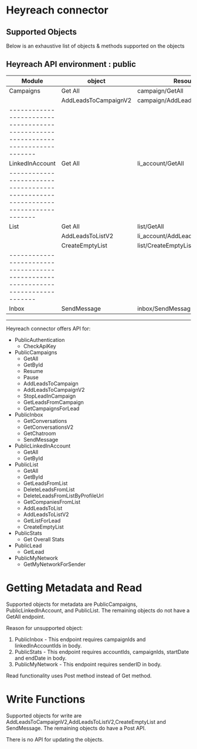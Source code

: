 # Heyreach connector


## Supported Objects 
Below is an exhaustive list of objects & methods supported on the objects

Heyreach API environment : public
---------------------------------------------------------------------------------
| Module          | object               | Resource                     | Method|
| ----------------| ---------------------| -----------------------------| ------|
| Campaigns       | Get All              | campaign/GetAll              | read  |
|                 | AddLeadsToCampaignV2 | campaign/AddLeadsToCampaignV2| write |
|-------------------------------------------------------------------------------|
| LinkedInAccount | Get All              | li_account/GetAll            | read  |
|-------------------------------------------------------------------------------|
| List            | Get All              | list/GetAll                  | read  |
|                 | AddLeadsToListV2     | li_account/AddLeadsToListV2  | write |
|                 | CreateEmptyList      | list/CreateEmptyList         | write |
|-------------------------------------------------------------------------------|
| Inbox           | SendMessage          | inbox/SendMessage            | write |
---------------------------------------------------------------------------------

Heyreach connector offers API for:
  - PublicAuthentication
      - CheckApiKey
  - PublicCampaigns
      - GetAll
      - GetById
      - Resume
      - Pause
      - AddLeadsToCampaign
      - AddLeadsToCampaignV2
      - StopLeadInCampaign
      - GetLeadsFromCampaign
      - GetCampaignsForLead
  - PublicInbox
      - GetConversations
      - GetConversationsV2
      - GetChatroom
      - SendMessage
  - PublicLinkedInAccount
      - GetAll
      - GetById
  - PublicList
      - GetAll
      - GetById
      - GetLeadsFromList
      - DeleteLeadsFromList
      - DeleteLeadsFromListByProfileUrl
      - GetCompaniesFromList
      - AddLeadsToList
      - AddLeadsToListV2
      - GetListForLead
      - CreateEmptyList
  - PublicStats
      - Get Overall Stats
  - PublicLead
      - GetLead
  - PublicMyNetwork
      - GetMyNetworkForSender

# Getting Metadata and Read
Supported objects for metadata are PublicCampaigns, PublicLinkedInAccount, and PublicList. The remaining objects do not have a GetAll endpoint. 

Reason for unsupported object:
1. PublicInbox - This endpoint requires campaignIds and linkedInAccountIds in body.
2. PublicStats - This endpoint requires accountIds, campaignIds, startDate and endDate in body.
3. PublicMyNetwork - This endpoint requires senderID in body.

Read functionality uses Post method instead of Get method.

# Write Functions
Supported objects for write are AddLeadsToCampaignV2,AddLeadsToListV2,CreateEmptyList and SendMessage. The remaining objects do have a Post API.

There is no API for updating the objects.
